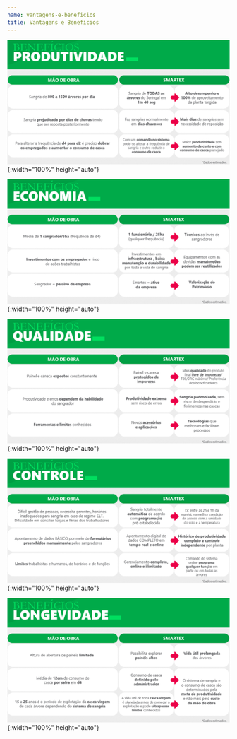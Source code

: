 ```yaml
---
name: vantagens-e-beneficios
title: Vantagens e Benefícios
---
```


![Produtividade](./assets/img/beneficio_01.png){:width="100%" height="auto"}

![Economia](./assets/img/beneficio_02.png){:width="100%" height="auto"}

![Qualidade](./assets/img/beneficio_03.png){:width="100%" height="auto"}

![Controle](./assets/img/beneficio_04.png){:width="100%" height="auto"}

![Longevidade](./assets/img/beneficio_05.png){:width="100%" height="auto"}
